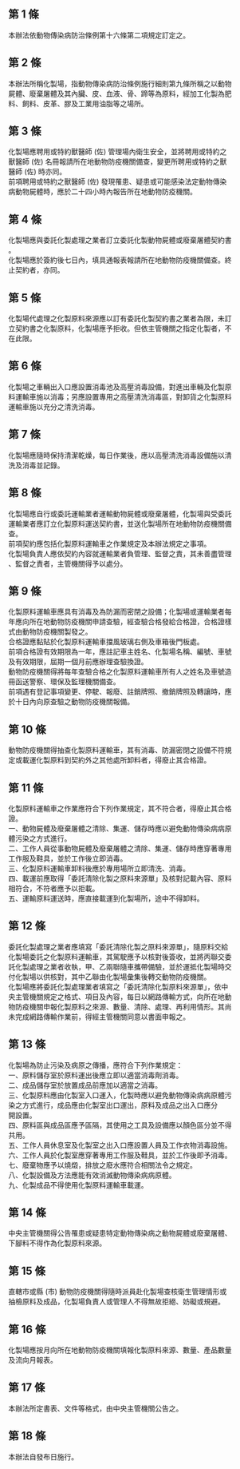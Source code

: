 第 1 條
-------
本辦法依動物傳染病防治條例第十六條第二項規定訂定之。

第 2 條
-------
本辦法所稱化製場，指動物傳染病防治條例施行細則第九條所稱之以動物  
屍體、廢棄屠體及其內臟、皮、血液、骨、蹄等為原料，經加工化製為肥  
料、飼料、皮革、膠及工業用油脂等之場所。

第 3 條
-------
化製場應聘用或特約獸醫師 (佐) 管理場內衛生安全，並將聘用或特約之  
獸醫師 (佐) 名冊報請所在地動物防疫機關備查，變更所聘用或特約之獸  
醫師 (佐) 時亦同。  
前項聘用或特約之獸醫師 (佐) 發現罹患、疑患或可能感染法定動物傳染  
病動物屍體時，應於二十四小時內報告所在地動物防疫機關。

第 4 條
-------
化製場應與委託化製處理之業者訂立委託化製動物屍體或廢棄屠體契約書  
。  
化製場應於簽約後七日內，填具通報表報請所在地動物防疫機關備查。終  
止契約者，亦同。

第 5 條
-------
化製場代處理之化製原料來源應以訂有委託化製契約書之業者為限，未訂  
立契約書之化製原料，化製場應予拒收。但依主管機關之指定化製者，不  
在此限。

第 6 條
-------
化製場之車輛出入口應設置消毒池及高壓消毒設備，對進出車輛及化製原  
料運輸車施以消毒；另應設置專用之高壓清洗消毒區，對卸貨之化製原料  
運輸車施以充分之清洗消毒。

第 7 條
-------
化製場應隨時保持清潔乾燥，每日作業後，應以高壓清洗消毒設備施以清  
洗及消毒並記錄。

第 8 條
-------
化製場應自行或委託運輸業者運輸動物屍體或廢棄屠體，化製場與受委託  
運輸業者應訂立化製原料運送契約書，並送化製場所在地動物防疫機關備  
查。  
前項契約應包括化製原料運輸車之作業規定及本辦法規定之事項。  
化製場負責人應依契約內容就運輸業者負管理、監督之責，其未善盡管理  
、監督之責者，主管機關得予以處分。

第 9 條
-------
化製原料運輸車應具有消毒及為防漏而密閉之設備；化製場或運輸業者每  
年應向所在地動物防疫機關申請查驗，經查驗合格發給合格證，合格證樣  
式由動物防疫機關製發之。  
合格證應黏貼於化製原料運輸車擋風玻璃右側及車箱後門板處。  
前項合格證有效期限為一年，應註記車主姓名、化製場名稱、編號、車號  
及有效期限，屆期一個月前應辦理查驗換證。  
動物防疫機關得將每年查驗合格之化製原料運輸車所有人之姓名及車號造  
冊函送警察、環保及監理機關備查。  
前項遇有登記事項變更、停駛、報廢、註銷牌照、撤銷牌照及轉讓時，應  
於十日內向原查驗之動物防疫機關報備。

第 10 條
--------
動物防疫機關得抽查化製原料運輸車，其有消毒、防漏密閉之設備不符規  
定或載運化製原料到契約外之其他處所卸料者，得廢止其合格證。

第 11 條
--------
化製原料運輸車之作業應符合下列作業規定，其不符合者，得廢止其合格  
證。  
一、動物屍體及廢棄屠體之清除、集運、儲存時應以避免動物傳染病病原  
    體污染之方式進行。  
二、工作人員從事動物屍體及廢棄屠體之清除、集運、儲存時應穿著專用  
    工作服及鞋具，並於工作後立即消毒。  
三、化製原料運輸車卸料後應於專用場所立即清洗、消毒。  
四、載運前應取得「委託清除化製之原料來源單」及核對記載內容、原料  
    相符合，不符者應予以拒載。  
五、運輸原料運送時，應直接載運到化製場所，途中不得卸料。

第 12 條
--------
委託化製處理之業者應填寫「委託清除化製之原料來源單」，隨原料交給  
化製場委託之化製原料運輸車，其駕駛應予以核對後簽收，並將丙聯交委  
託化製處理之業者收執，甲、乙兩聯隨車攜帶備驗，並於運抵化製場時交  
付化製場以供核對，其中乙聯由化製場彙集後轉交動物防疫機關。  
化製場應將委託化製處理業者填寫之「委託清除化製原料來源單」，依中  
央主管機關規定之格式、項目及內容，每日以網路傳輸方式，向所在地動  
物防疫機關申報化製原料之來源、數量、清除、處理、再利用情形。其尚  
未完成網路傳輸作業前，得經主管機關同意以書面申報之。

第 13 條
--------
化製場為防止污染及病原之傳播，應符合下列作業規定：  
一、原料儲存室於原料運出後應立即以適當消毒劑消毒。  
二、成品儲存室於放置成品前應加以適當之消毒。  
三、化製原料應由化製室入口運入，化製時應以避免動物傳染病病原體污  
    染之方式進行，成品應由化製室出口運出，原料及成品之出入口應分  
    開設置。  
四、原料區與成品區應予區隔，其使用之工具及設備應以顏色區分並不得  
    共用。  
五、工作人員休息室及化製室之出入口應設置人員及工作衣物消毒設施。  
六、工作人員於化製室應穿著專用工作服及鞋具，並於工作後即予消毒。  
七、廢棄物應予以燒燬，排放之廢水應符合相關法令之規定。  
八、化製設備及方法應能有效消滅動物傳染病病原體。  
九、化製成品不得使用化製原料運輸車載運。

第 14 條
--------
中央主管機關得公告罹患或疑患特定動物傳染病之動物屍體或廢棄屠體、  
下腳料不得作為化製原料來源。

第 15 條
--------
直轄市或縣 (市) 動物防疫機關得隨時派員赴化製場查核衛生管理情形或  
抽檢原料及成品，化製場負責人或管理人不得無故拒絕、妨礙或規避。

第 16 條
--------
化製場應按月向所在地動物防疫機關填報化製原料來源、數量、產品數量  
及流向月報表。

第 17 條
--------
本辦法所定書表、文件等格式，由中央主管機關公告之。

第 18 條
--------
本辦法自發布日施行。

